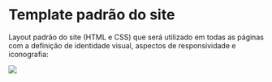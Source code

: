 # Template padrão do site


Layout padrão do site (HTML e CSS) que será utilizado em todas as páginas com a definição de identidade visual, aspectos de responsividade e iconografia:

 <img src="/doc/img/tamplate.png">
